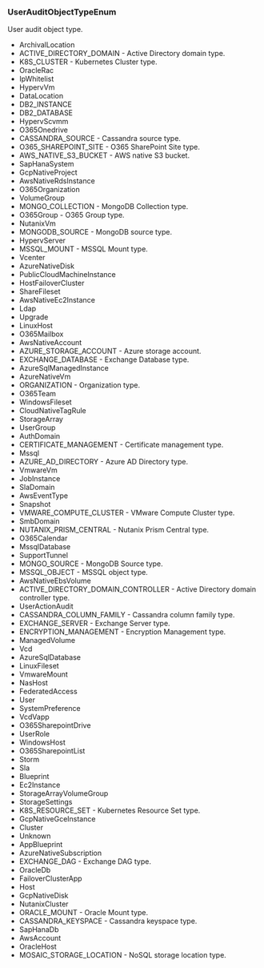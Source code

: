 ### UserAuditObjectTypeEnum
User audit object type.

- ArchivalLocation
- ACTIVE_DIRECTORY_DOMAIN - Active Directory domain type.
- K8S_CLUSTER - Kubernetes Cluster type.
- OracleRac
- IpWhitelist
- HypervVm
- DataLocation
- DB2_INSTANCE
- DB2_DATABASE
- HypervScvmm
- O365Onedrive
- CASSANDRA_SOURCE - Cassandra source type.
- O365_SHAREPOINT_SITE - O365 SharePoint Site type.
- AWS_NATIVE_S3_BUCKET - AWS native S3 bucket.
- SapHanaSystem
- GcpNativeProject
- AwsNativeRdsInstance
- O365Organization
- VolumeGroup
- MONGO_COLLECTION - MongoDB Collection type.
- O365Group - O365 Group type.
- NutanixVm
- MONGODB_SOURCE - MongoDB source type.
- HypervServer
- MSSQL_MOUNT - MSSQL Mount type.
- Vcenter
- AzureNativeDisk
- PublicCloudMachineInstance
- HostFailoverCluster
- ShareFileset
- AwsNativeEc2Instance
- Ldap
- Upgrade
- LinuxHost
- O365Mailbox
- AwsNativeAccount
- AZURE_STORAGE_ACCOUNT - Azure storage account.
- EXCHANGE_DATABASE - Exchange Database type.
- AzureSqlManagedInstance
- AzureNativeVm
- ORGANIZATION - Organization type.
- O365Team
- WindowsFileset
- CloudNativeTagRule
- StorageArray
- UserGroup
- AuthDomain
- CERTIFICATE_MANAGEMENT - Certificate management type.
- Mssql
- AZURE_AD_DIRECTORY - Azure AD Directory type.
- VmwareVm
- JobInstance
- SlaDomain
- AwsEventType
- Snapshot
- VMWARE_COMPUTE_CLUSTER - VMware Compute Cluster type.
- SmbDomain
- NUTANIX_PRISM_CENTRAL - Nutanix Prism Central type.
- O365Calendar
- MssqlDatabase
- SupportTunnel
- MONGO_SOURCE - MongoDB Source type.
- MSSQL_OBJECT - MSSQL object type.
- AwsNativeEbsVolume
- ACTIVE_DIRECTORY_DOMAIN_CONTROLLER - Active Directory domain controller type.
- UserActionAudit
- CASSANDRA_COLUMN_FAMILY - Cassandra column family type.
- EXCHANGE_SERVER - Exchange Server type.
- ENCRYPTION_MANAGEMENT - Encryption Management type.
- ManagedVolume
- Vcd
- AzureSqlDatabase
- LinuxFileset
- VmwareMount
- NasHost
- FederatedAccess
- User
- SystemPreference
- VcdVapp
- O365SharepointDrive
- UserRole
- WindowsHost
- O365SharepointList
- Storm
- Sla
- Blueprint
- Ec2Instance
- StorageArrayVolumeGroup
- StorageSettings
- K8S_RESOURCE_SET - Kubernetes Resource Set type.
- GcpNativeGceInstance
- Cluster
- Unknown
- AppBlueprint
- AzureNativeSubscription
- EXCHANGE_DAG - Exchange DAG type.
- OracleDb
- FailoverClusterApp
- Host
- GcpNativeDisk
- NutanixCluster
- ORACLE_MOUNT - Oracle Mount type.
- CASSANDRA_KEYSPACE - Cassandra keyspace type.
- SapHanaDb
- AwsAccount
- OracleHost
- MOSAIC_STORAGE_LOCATION - NoSQL storage location type.
